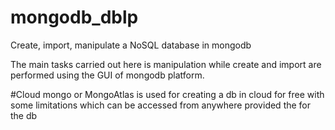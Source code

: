 # mongodb_dblp
Create, import, manipulate a NoSQL database in mongodb

The main tasks carried out here is manipulation while create and import are performed using the GUI of mongodb platform.

#Cloud mongo or MongoAtlas is used for creating a db in cloud for free with some limitations which can be accessed from anywhere provided the <passowrd> for the db
